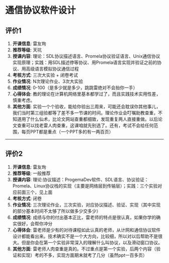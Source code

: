 # 通信协议软件设计

## 评价1

1. **开课信息**: 雷友珣
2. **推荐等级**: 天坑
3. **授课内容**: 理论：SDL协议描述语言、Promela协议验证语言、Unix通信协议实现原理；实践：用SDL描述停等协议、用Promela语言实现并验证之前的协议、用高级语言模拟协议通信过程
4. **考核方式**: 三次大实验 + 闭卷考试
5. **作业情况**: N次理论作业、3次大实验
6. **成绩情况**: 0-100（是多少就是多少，跳跳雷绝对不会抬你一手）
7. **心得体会**: 教的理论在计算机网络里基本都学过了，而且实践技术实用性差，慎重考虑。
8. **其他方面**: 实验一个个验收，能给你验出三周来，可能还会耽误你其他事儿，我们当时第三组验都等了差不多一节课的时间。理论作业会叮嘱助教查重，不知道用了什么仙术，比论文网站查重都细致，发现重复两人直接重做。以后论文查重可以找老雷人肉查重，这课咱就先别选了。还有，考试不会给任何范围，每页PPT都是重点（一个PPT多的有一两百页）

---
## 评价2

1. **开课信息**: 雷友珣
2. **推荐等级**: 一般推荐
3. **授课内容**: 理论:协议描述：ProgemaDev软件、SDL语言、协议验证：Promela、Linux协议栈的实现（主要是网络层到传输层）；实践：三个实验对应前面三个，见上面
4. **考核方式**: 闭卷
5. **作业情况**: 三次理论作业，三次实验，对应协议描述、验证、实现（其中实现的部分基本时间不太够了所以做多少交多少）
6. **成绩情况**: 成绩与你的付出基本正比，雷老师的特点是很认真，如果你学的确实很好，会帮你冲分
7. **心得体会**: 雷老师是少有的对待课程如此认真的老师，从计网和通信协议软件设计都能看出来。技术确实不是一个大方向，比较细，所以对以后帮助不是很大。但是你会在第一个实验非常深入的理解什么叫协议，以及滑动窗口协议。
8. **其他方面**: 雷老师人肉查重是真的。不过重点是第一个实验，后两个内容（验证和实现）考的不多，实现方面期末就考了几分（虽然ppt一百多页）

